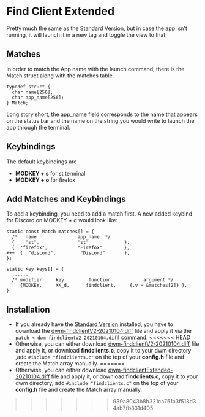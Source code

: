 # Find Client Extended
Pretty much the same as the [Standard Version](https://github.com/andrmantz/custom_dwm_patches/tree/main/FindClient/Standard), but in case the app isn't running, it will launch it in a new tag and toggle
the view to that.

## Matches
In order to match the App name with the launch command, there is the Match struct along with the matches table.
```
typedef struct {
  char name[256];
  char app_name[256];
} Match;
```
Long story short, the app_name field corresponds to the name that appears on the status bar and the name
on the string you would write to launch the app through the terminal.

## Keybindings
The default keybindings are
* **MODKEY + s** for st terminal
* **MODKEY + o** for firefox

## Add Matches and Keybindings
To add a keybinding, you need to add a match first.
A new added keybind for Discord on MODKEY + d would look like:
```
static const Match matches[] = {
  /*   name               app_name  */
  {    "st",              "st"             },
  {  "firefox",           "Firefox"        },
+++  {  "discord",         "Discord"       },
};
```
```
static Key keys[] = {
  ......
  /* modifier     key         function            argument */
     {MODKEY,     XK_d,      findclient,     {.v = &matches[2]} },
}
```

## Installation
* If you already have the [Standard Version](https://github.com/andrmantz/custom_dwm_patches/tree/main/FindClient/Standard) installed, you have to download the 
[dwm-findclientV2-20210104.diff](https://github.com/andrmantz/custom_dwm_patches/edit/main/FindClient/Extended/dwm-findclientV2-20210104.diff) file and apply it via  the `patch < dwm-findclientV2-20210104.diff`
command.
<<<<<<< HEAD
* Otherwise, you can either download [dwm-findclientV2-20210104.diff]() file and apply it, or
download **findclients.c**, copy it to your dwm directory ,add `#include "findclients.c"` on the top
of your **config.h** file and create the Match array manually.
=======
* Otherwise, you can either download [dwm-findclientExtended-20210104.diff](https://github.com/andrmantz/custom_dwm_patches/edit/main/FindClient/Extended/dwm-findclientExtended-20210104.diff) file and apply it, or
download **findclients.c**, copy it to your dwm directory, add `#include "findclients.c"` on the top
of your **config.h** file and create the Match array manually.
>>>>>>> 939a8043b8b321ca751a3f518d34ab7fb331d405
